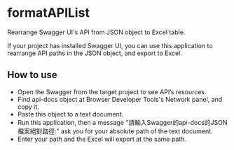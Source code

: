 # formatAPIList
Rearrange Swagger UI's API from JSON object to Excel table.

If your project has installed Swagger UI, you can use this application to rearrange API paths in the JSON object, and export to Excel.

## How to use
* Open the Swagger from the target project to see API’s resources.
* Find api-docs object at Browser Developer Tools's Network panel, and copy it.
* Paste this object to a text document.
* Run this application, then a message "請輸入Swagger的api-docs的JSON檔案絕對路徑:" ask you for your absolute path of the text document.
* Enter your path and the Excel will export at the same path.


